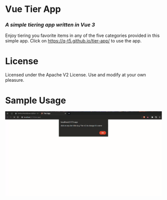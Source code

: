 # Vue Tier App
### _A simple tiering app written in Vue 3_


Enjoy tiering you favorite items in any of the five categories provided in this simple app.
Click on https://q-t5.github.io/tier-app/ to use the app.

# License
Licensed under the Apache V2 License. Use and modify at your own pleasure.  

# Sample Usage
![](https://github.com/Q-T5/tier-app/blob/master/gallery/sample_tier_app_usage.gif)
